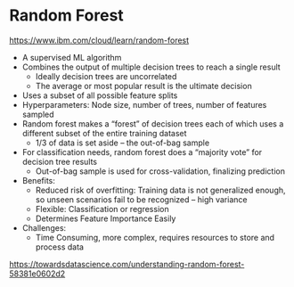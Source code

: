 # Random Forest

<https://www.ibm.com/cloud/learn/random-forest>

- A supervised ML algorithm
- Combines the output of multiple decision trees to reach a single result
  - Ideally decision trees are uncorrelated
  - The average or most popular result is the ultimate decision
- Uses a subset of all possible feature splits
- Hyperparameters: Node size, number of trees, number of features sampled
- Random forest makes a “forest” of decision trees each of which uses a different subset of the entire training dataset
  - 1/3 of data is set aside – the out-of-bag sample
- For classification needs, random forest does a “majority vote” for decision tree results
  - Out-of-bag sample is used for cross-validation, finalizing prediction
- Benefits:
  - Reduced risk of overfitting: Training data is not generalized enough, so unseen scenarios fail to be recognized – high variance
  - Flexible: Classification or regression
  - Determines Feature Importance Easily
- Challenges:
  - Time Consuming, more complex, requires resources to store and process data

<https://towardsdatascience.com/understanding-random-forest-58381e0602d2>

